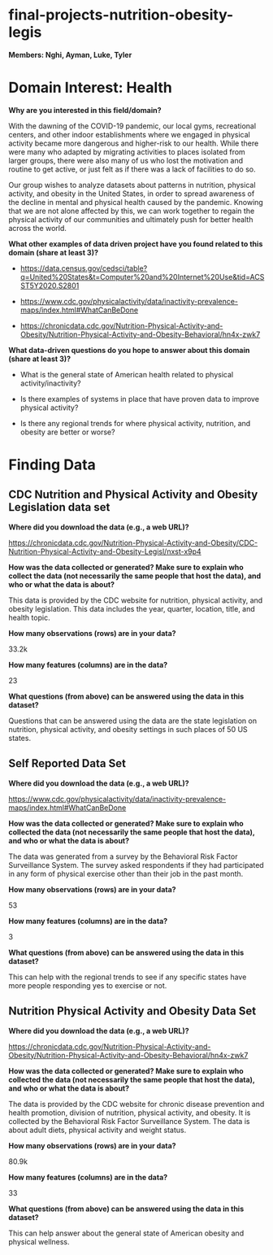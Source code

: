 # final-projects-nutrition-obesity-legis
**Members: Nghi, Ayman, Luke, Tyler**
# Domain Interest: Health

**Why are you interested in this field/domain?**

With the dawning of the COVID-19 pandemic, our local gyms, recreational centers, and other indoor establishments where we engaged in physical activity became more dangerous and higher-risk to our health. While there were many who adapted by migrating activities to places isolated from larger groups, there were also many of us who lost the motivation and routine to get active, or just felt as if there was a lack of facilities to do so.  

Our group wishes to analyze datasets about patterns in nutrition, physical activity, and obesity in the United States, in order to spread awareness of the decline in mental and physical health caused by the pandemic. Knowing that we are not alone affected by this, we can work together to regain the physical activity of our communities and ultimately push for better health across the world. 

**What other examples of data driven project have you found related to this domain (share at least 3)?**

* <https://data.census.gov/cedsci/table?q=United%20States&t=Computer%20and%20Internet%20Use&tid=ACSST5Y2020.S2801> 

* <https://www.cdc.gov/physicalactivity/data/inactivity-prevalence-maps/index.html#WhatCanBeDone> 

* <https://chronicdata.cdc.gov/Nutrition-Physical-Activity-and-Obesity/Nutrition-Physical-Activity-and-Obesity-Behavioral/hn4x-zwk7> 

**What data-driven questions do you hope to answer about this domain (share at least 3)?**

* What is the general state of American health related to physical activity/inactivity?

* Is there examples of systems in place that have proven data to improve physical activity?

* Is there any regional trends for where physical activity, nutrition, and obesity are better or worse?

# Finding Data 
## CDC Nutrition and Physical Activity and Obesity Legislation data set
**Where did you download the data (e.g., a web URL)?**

<https://chronicdata.cdc.gov/Nutrition-Physical-Activity-and-Obesity/CDC-Nutrition-Physical-Activity-and-Obesity-Legisl/nxst-x9p4>  

**How was the data collected or generated? Make sure to explain who collect the data (not necessarily the same people that host the data), and who or what the data is about?**

This data is provided by the CDC website for nutrition, physical activity, and obesity legislation. This data includes the year, quarter, location, title, and health topic.  

**How many observations (rows) are in your data?**

33.2k 

**How many features (columns) are in the data?**

23

**What questions (from above) can be answered using the data in this dataset?**

Questions that can be answered using the data are the state legislation on nutrition, physical activity, and obesity settings in such places of 50 US states.

## Self Reported Data Set
**Where did you download the data (e.g., a web URL)?**

<https://www.cdc.gov/physicalactivity/data/inactivity-prevalence-maps/index.html#WhatCanBeDone> 

**How was the data collected or generated? Make sure to explain who collected the data (not necessarily the same people that host the data), and who or what the data is about?**

The data was generated from a survey by the Behavioral Risk Factor Surveillance System. The survey asked respondents if they had participated in any form of physical exercise other than their job in the past month. 

**How many observations (rows) are in your data?**

53 

**How many features (columns) are in the data?**

3 

**What questions (from above) can be answered using the data in this dataset?**

This can help with the regional trends to see if any specific states have more people responding yes to exercise or not. 

## Nutrition Physical Activity and Obesity Data Set
**Where did you download the data (e.g., a web URL)?**

<https://chronicdata.cdc.gov/Nutrition-Physical-Activity-and-Obesity/Nutrition-Physical-Activity-and-Obesity-Behavioral/hn4x-zwk7>

**How was the data collected or generated? Make sure to explain who collected the data (not necessarily the same people that host the data), and who or what the data is about?**

The data is provided by the CDC website for chronic disease prevention and health promotion, division of nutrition, physical activity, and obesity. It is collected by the Behavioral Risk Factor Surveillance System. The data is about adult diets, physical activity and weight status. 

**How many observations (rows) are in your data?**

80.9k 

**How many features (columns) are in the data?**

33 

**What questions (from above) can be answered using the data in this dataset?**

This can help answer about the general state of American obesity and physical wellness. 
